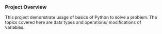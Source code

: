 ### Project Overview

 This project demonstrate usage of basics of Python to solve a problem. The topics covered here are data types and operations/ modifications of variables.


